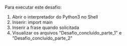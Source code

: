 Para executar este desafio: 

1. Abrir o interpretador do Python3 no Shell
2. Inserir: import main
3. Inserir a frase quando solicitada
4. Visualizar os arquivos "Desafio_concluído_parte_1" e "Desafio_concluído_parte_2"